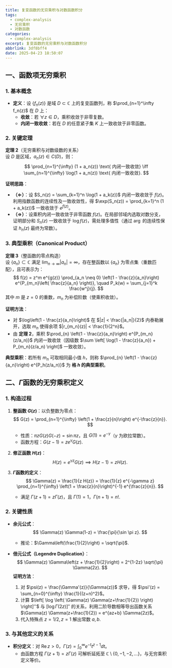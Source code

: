 ```yaml
---
title: 复变函数的无穷乘积与对数函数积分
tags:
  - complex-analysis
  - 无穷乘积
  - 对数函数
categories:
  - complex-analysis
excerpt: 复变函数的无穷乘积与对数函数积分
abbrlink: 3df8bff4
date: 2025-04-23 18:50:07
---
```


## **一、函数项无穷乘积**
### **1. 基本概念**
- **定义**：设 $\{f_n(z)\}$ 是域 $D \subset \mathbb{C}$ 上的复变函数列，称 $\prod_{n=1}^\infty f_n(z)$ 在 $D$ 上：
  - **收敛**：若 $\forall z \in D$，乘积收敛于非零复数。
  - **内闭一致收敛**：若在 $D$ 的任意紧子集 $K$ 上一致收敛于非零函数。

### **2. 关键定理**
**定理 2**（无穷乘积与对数级数的关系）  
设 $D$ 是区域，$a_n(z) \in C(D)$，则：
$$
\prod_{n=1}^{\infty} (1 + a_n(z)) \text{ 内闭一致收敛} \iff \sum_{n=1}^{\infty} \log(1 + a_n(z)) \text{ 内闭一致收敛}.
$$

**证明思路**：
- **（⇐）**：设 $S_n(z) = \sum_{k=1}^n \log(1 + a_k(z))$ 内闭一致收敛于 $f(z)$。利用指数函数的连续性及一致收敛性，得 $\exp(S_n(z)) = \prod_{k=1}^n (1 + a_k(z))$ 一致收敛于 $e^{f(z)}$。
- **（⇒）**：设乘积内闭一致收敛于非零函数 $f(z)$。在局部邻域内选取对数分支，证明部分和 $S_n(z)$ 一致收敛于 $\log f(z)$，需处理多值性（通过 $\arg$ 的连续性保证 $h_n(z)$ 最终为常数）。

### **3. 典型乘积（Canonical Product）**
**定理 3**（整函数的零点构造）  
设 $\{a_n\} \subset \mathbb{C}$ 满足 $\lim_{n \to \infty} |a_n| = \infty$，存在整函数以 $\{a_n\}$ 为零点集（重数匹配），且可表示为：
$$
f(z) = z^m e^{g(z)} \prod_{a_n \neq 0} \left(1 - \frac{z}{a_n}\right) e^{P_{m_n}\left( \frac{z}{a_n} \right)}, \quad P_k(w) = \sum_{j=1}^k \frac{w^j}{j}.
$$
其中 $m$ 是 $z=0$ 的重数，$m_n$ 为补偿阶数（使乘积收敛）。

**证明方法**：
- 对 $\log\left(1 - \frac{z}{a_n}\right)$ 在 $|z| < \frac{|a_n|}{2}$ 内泰勒展开，选取 $m_n$ 使得余项 $|r_{m_n}(z)| < \frac{1}{2^n}$。
- 由 **定理 2**，乘积 $\prod_{n} \left(1 - \frac{z}{a_n}\right) e^{P_{m_n}(z/a_n)}$ 内闭一致收敛（因级数 $\sum \left[ \log(1 - \frac{z}{a_n}) + P_{m_n}(z/a_n) \right]$ 一致收敛）。

**典型乘积**：若所有 $m_n$ 可取相同最小值 $h$，则称 $\prod_{n} \left(1 - \frac{z}{a_n}\right) e^{P_h(z/a_n)}$ 为 **格 $h$ 的典型乘积**。


## **二、$\Gamma$函数的无穷乘积定义**
### **1. 构造过程**
1. **整函数 $G(z)$**：以负整数为零点：
   $$
   G(z) = \prod_{n=1}^{\infty} \left(1 + \frac{z}{n}\right) e^{-\frac{z}{n}}.
   $$
   - 性质：$\pi z G(z)G(-z) = \sin \pi z$，且 $G(1) = e^{-\gamma}$（$\gamma$ 为欧拉常数）。
   - 函数方程：$G(z-1) = z e^{\gamma} G(z)$.

2. **修正函数 $H(z)$**：
   $$
   H(z) = e^{\gamma z} G(z) \implies H(z-1) = z H(z).
   $$

3. **$\Gamma$函数的定义**：
   $$
   \Gamma(z) = \frac{1}{z H(z)} = \frac{1}{z} e^{-\gamma z} \prod_{n=1}^{\infty} \left(1 + \frac{z}{n}\right)^{-1} e^{\frac{z}{n}}.
   $$
   - 满足 $\Gamma(z+1) = z \Gamma(z)$，且 $\Gamma(1) = 1$，$\Gamma(n+1) = n!$.

### **2. 关键性质**
- **余元公式**：
  $$
  \Gamma(z) \Gamma(1-z) = \frac{\pi}{\sin \pi z}.
  $$
  - 推论：$\Gamma\left(\frac{1}{2}\right) = \sqrt{\pi}$.

- **倍元公式（Legendre Duplication）**：
  $$
  \Gamma(z) \Gamma\left(z + \frac{1}{2}\right) = 2^{1-2z} \sqrt{\pi}  \Gamma(2z).
  $$
  **证明方法**：
  1. 对 $\psi(z) = \frac{\Gamma'(z)}{\Gamma(z)}$ 求导，得 $\psi'(z) = \sum_{n=0}^{\infty} \frac{1}{(z+n)^2}$。
  2. 计算 $\left[ \log \left( \Gamma(z) \Gamma(z+\frac{1}{2}) \right) \right]''$ 与 $\left[ \log \Gamma(2z) \right]''$ 的关系，利用二阶导数相等导出函数关系 $\Gamma(z) \Gamma(z+\frac{1}{2}) = e^{az+b} \Gamma(2z)$。
  3. 代入特殊点 $z=1/2, z=1$ 解出常数 $a, b$.

### **3. 与其他定义的关系**
- **积分定义**：对 $\operatorname{Re} z > 0$，$\Gamma(z) = \int_0^{\infty} e^{-t} t^{z-1}  dt$。
  - 由函数方程 $\Gamma(z+1) = z \Gamma(z)$ 可解析延拓至 $\mathbb{C} \setminus \{0,-1,-2,\ldots\}$，与无穷乘积定义等价。
